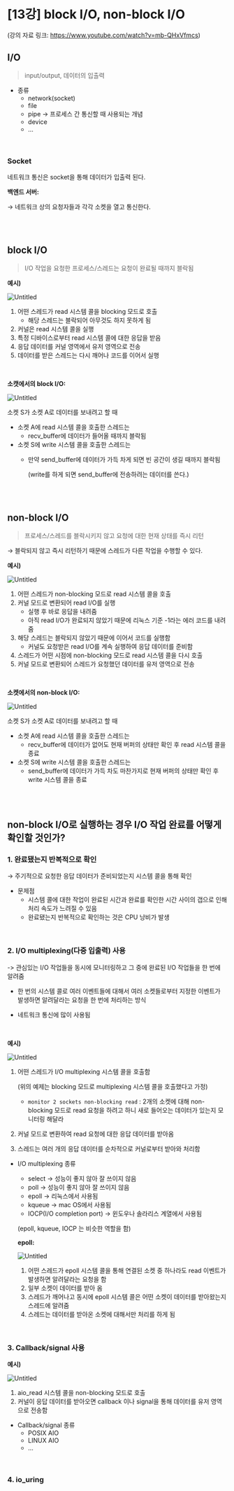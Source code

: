 # [13강] block I/O, non-block I/O
(강의 자료 링크: https://www.youtube.com/watch?v=mb-QHxVfmcs)

## I/O

> input/output, 데이터의 입출력

- 종류
    - network(socket)
    - file
    - pipe → 프로세스 간 통신할 때 사용되는 개념
    - device
    - …

<br/>

### Socket

네트워크 통신은 socket을 통해 데이터가 입출력 된다.

**백엔드 서버:**

→ 네트워크 상의 요청자들과 각각 소켓을 열고 통신한다.

<br/><br/>

## block I/O

> I/O 작업을 요청한 프로세스/스레드는 요청이 완료될 때까지 블락됨

**예시)**

![Untitled](./image/img_43.png)

1. 어떤 스레드가 read 시스템 콜을 blocking 모드로 호출
    - 해당 스레드는 블락되어 아무것도 하지 못하게 됨
2. 커널은 read 시스템 콜을 실행
3. 특정 디바이스로부터 read 시스템 콜에 대한 응답을 받음
4. 응답 데이터를 커널 영역에서 유저 영역으로 전송
5. 데이터를 받은 스레드는 다시 깨어나 코드를 이어서 실행

<br/>

**소캣에서의 block I/O:**

![Untitled](./image/img_44.png)

소켓 S가 소켓 A로 데이터를 보내려고 할 때

- 소켓 A에 read 시스템 콜을 호출한 스레드는
    - recv_buffer에 데이터가 들어올 때까지 블락됨
- 소켓 S에 write 시스템 콜을 호출한 스레드는
    - 만약 send_buffer에 데이터가 가득 차게 되면 빈 공간이 생길 때까지 블락됨

      (write를 하게 되면 send_buffer에 전송하려는 데이터를 쓴다.)


<br/><br/>

## non-block I/O

> 프로세스/스레드를 블락시키지 않고 요청에 대한 현재 상태를 즉시 리턴

→ 블락되지 않고 즉시 리턴하기 때문에 스레드가 다른 작업을 수행할 수 있다.

**예시)**

![Untitled](./image/img_45.png)

1. 어떤 스레드가 non-blocking 모드로 read 시스템 콜을 호출
2. 커널 모드로 변환되어 read I/O를 실행
    - 실행 후 바로 응답을 내려줌
    - 아직 read I/O가 완료되지 않았기 때문에 리눅스 기준 -1라는 에러 코드를 내려줌
3. 해당 스레드는 블락되지 않았기 때문에 이어서 코드를 실행함
    - 커널도 요청받은 read I/O를 계속 실행하여 응답 데이터를 준비함
4. 스레드가 어떤 시점에 non-blocking 모드로 read 시스템 콜을 다시 호출
5. 커널 모드로 변환되어 스레드가 요청했던 데이터를 유저 영역으로 전송

<br/>

**소켓에서의 non-block I/O:**

![Untitled](./image/img_46.png)

소켓 S가 소켓 A로 데이터를 보내려고 할 때

- 소켓 A에 read 시스템 콜을 호출한 스레드는
    - recv_buffer에 데이터가 없어도 현재 버퍼의 상태만 확인 후 read 시스템 콜을 종료
- 소켓 S에 write 시스템 콜을 호출한 스레드는
    - send_buffer에 데이터가 가득 차도 마찬가지로 현재 버퍼의 상태만 확인 후 write 시스템 콜을 종료

<br/><br/>

## non-block I/O로 실행하는 경우 I/O 작업 완료를 어떻게 확인할 것인가?

### 1. 완료됐는지 반복적으로 확인

→ 주기적으로 요청한 응답 데이터가 준비되었는지 시스템 콜을 통해 확인

- 문제점
    - 시스템 콜에 대한 작업이 완료된 시간과 완료를 확인한 시간 사이의 갭으로 인해 처리 속도가 느려질 수 있음
    - 완료됐는지 반복적으로 확인하는 것은 CPU 낭비가 발생

<br/>

### 2. I/O multiplexing(다중 입출력) 사용

-> 관심있는 I/O 작업들을 동시에 모니터링하고 그 중에 완료된 I/O 작업들을 한 번에 알려줌

- 한 번의 시스템 콜로 여러 이벤트들에 대해서 여러 소켓들로부터 지정한 이벤트가 발생하면 알려달라는 요청을 한 번에 처리하는 방식

- 네트워크 통신에 많이 사용됨

<br/>

**예시)**

![Untitled](./image/img_47.png)

1. 어떤 스레드가 I/O multiplexing 시스템 콜을 호출함

   (위의 예제는 blocking 모드로 multiplexing 시스템 콜을 호출했다고 가정)

    - `monitor 2 sockets non-blocking read` : 2개의 소켓에 대해 non-blocking 모드로 read 요청을 하려고 하니 새로 들어오는 데이터가 있는지 모니터링 해달라
2. 커널 모드로 변환하여 read 요청에 대한 응답 데이터를 받아옴
3. 스레드는 여러 개의 응답 데이터를 순차적으로 커널로부터 받아와 처리함

- I/O multiplexing 종류
    - select → 성능이 좋지 않아 잘 쓰이지 않음
    - poll → 성능이 좋지 않아 잘 쓰이지 않음
    - epoll → 리눅스에서 사용됨
    - kqueue → mac OS에서 사용됨
    - IOCP(I/O completion port) → 윈도우나 솔라리스 계열에서 사용됨

  (epoll, kqueue, IOCP 는 비슷한 역할을 함)

  **epoll:**

  ![Untitled](./image/img_48.png)

    1. 어떤 스레드가 epoll 시스템 콜을 통해 연결된 소켓 중 하나라도 read 이벤트가 발생하면 알려달라는 요청을 함
    2. 일부 소켓이 데이터를 받아 옴
    3. 스레드가 깨어나고 동시에 epoll 시스템 콜은 어떤 소켓이 데이터를 받아왔는지 스레드에 알려줌
    4. 스레드는 데이터를 받아온 소켓에 대해서만 처리를 하게 됨

<br/>

### 3. Callback/signal 사용

**예시)**

![Untitled](./image/img_49.png)

1. aio_read 시스템 콜을 non-blocking 모드로 호출
2. 커널이 응답 데이터를 받아오면 callback 이나 signal을 통해 데이터를 유저 영역으로 전송함

- Callback/signal 종류
    - POSIX AIO
    - LINUX AIO
    - …

<br/>

### 4. io_uring